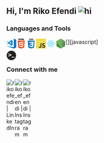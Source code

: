 ## Hi, I'm Riko Efendi <img src="https://user-images.githubusercontent.com/1303154/88677602-1635ba80-d120-11ea-84d8-d263ba5fc3c0.gif" width="28px" alt="hi">

### Languages and Tools
[<img align="left" alt="Visual Studio Code" width="26px" src="https://raw.githubusercontent.com/github/explore/80688e429a7d4ef2fca1e82350fe8e3517d3494d/topics/visual-studio-code/visual-studio-code.png" />][vscode]
[<img align="left" alt="HTML5" width="26px" src="https://raw.githubusercontent.com/github/explore/80688e429a7d4ef2fca1e82350fe8e3517d3494d/topics/html/html.png" />][html]
[<img align="left" alt="CSS3" width="26px" src="https://raw.githubusercontent.com/github/explore/80688e429a7d4ef2fca1e82350fe8e3517d3494d/topics/css/css.png" />][css]
[<img align="left" alt="JavaScript" width="26px" src="https://raw.githubusercontent.com/github/explore/80688e429a7d4ef2fca1e82350fe8e3517d3494d/topics/javascript/javascript.png" />][javascript]
[<img align="left" alt="React" width="26px" src="https://raw.githubusercontent.com/github/explore/80688e429a7d4ef2fca1e82350fe8e3517d3494d/topics/react/react.png" />][react]
[<img align="left" alt="Node.js" width="26px" src="https://raw.githubusercontent.com/github/explore/80688e429a7d4ef2fca1e82350fe8e3517d3494d/topics/nodejs/nodejs.png" />][nodejs]
<!-- <img align="left" alt="SQL" width="26px" src="https://raw.githubusercontent.com/github/explore/80688e429a7d4ef2fca1e82350fe8e3517d3494d/topics/sql/sql.png" />
<img align="left" alt="MySQL" width="26px" src="https://raw.githubusercontent.com/github/explore/80688e429a7d4ef2fca1e82350fe8e3517d3494d/topics/mysql/mysql.png" />
<img align="left" alt="MongoDB" width="26px" src="https://raw.githubusercontent.com/github/explore/80688e429a7d4ef2fca1e82350fe8e3517d3494d/topics/mongodb/mongodb.png" /> -->
[<img align="left" alt="Terminal" width="26px" src="https://raw.githubusercontent.com/github/explore/80688e429a7d4ef2fca1e82350fe8e3517d3494d/topics/terminal/terminal.png" />][terminal]
<br />


### Connect with me
[<img align="left" alt="rikoefendi | LinkedIn" width="22px" src="https://cdn.jsdelivr.net/npm/simple-icons@v3/icons/linkedin.svg" />][linkedin]
[<img align="left" alt="riko_efendi | Instagram" width="22px" src="https://cdn.jsdelivr.net/npm/simple-icons@v3/icons/instagram.svg" />][instagram]
[<img align="left" alt="riko_efendi | Instagram" width="22px" src="https://cdn.jsdelivr.net/npm/simple-icons@3.13.0/icons/mail-dot-ru.svg" />](mailto:riko.efend@gmail.com)

[instagram]: https://instagram.com/riko_efendi
[linkedin]: https://linkedin.com/in/rikoefendi
[vscode]: https://code.visualstudio.com/
[html]: https://www.w3schools.com/html
[css]: https://www.w3schools.com/css
[html]: https://www.w3schools.com/javascript
[react]: https://https://reactjs.org/
[nodejs]: https://nodejs.org/en/
[terminal]: https://www.microsoft.com/en-us/p/windows-terminal/9n0dx20hk701?activetab=pivot:overviewtab
